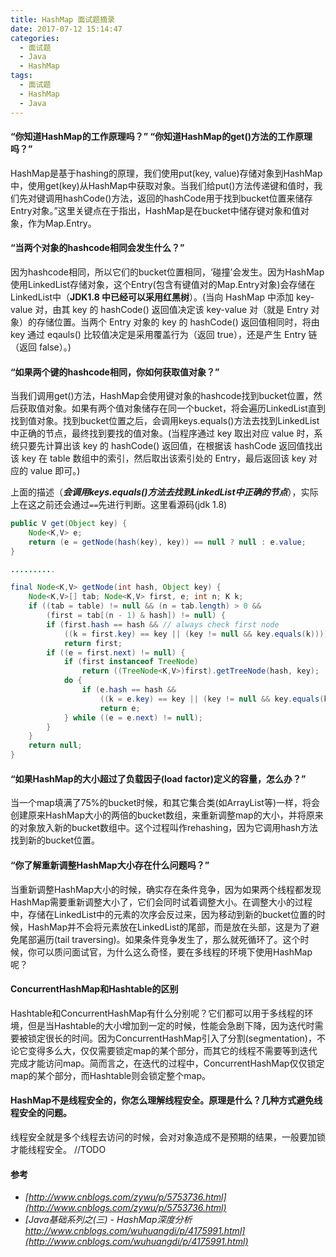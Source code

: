 ```yaml
---
title: HashMap 面试题摘录
date: 2017-07-12 15:14:47
categories: 
  - 面试题
  - Java
  - HashMap
tags:
  - 面试题
  - HashMap
  - Java
---
```


#### “你知道HashMap的工作原理吗？” “你知道HashMap的get()方法的工作原理吗？”
HashMap是基于hashing的原理，我们使用put(key, value)存储对象到HashMap中，使用get(key)从HashMap中获取对象。当我们给put()方法传递键和值时，我们先对键调用hashCode()方法，返回的hashCode用于找到bucket位置来储存Entry对象。”这里关键点在于指出，HashMap是在bucket中储存键对象和值对象，作为Map.Entry。
#### “当两个对象的hashcode相同会发生什么？”
因为hashcode相同，所以它们的bucket位置相同，‘碰撞’会发生。因为HashMap使用LinkedList存储对象，这个Entry(包含有键值对的Map.Entry对象)会存储在LinkedList中（**JDK1.8 中已经可以采用红黑树**）。(当向 HashMap 中添加 key-value 对，由其 key 的 hashCode() 返回值决定该 key-value 对（就是 Entry 对象）的存储位置。当两个 Entry 对象的 key 的 hashCode() 返回值相同时，将由 key 通过 eqauls() 比较值决定是采用覆盖行为（返回 true），还是产生 Entry 链（返回 false）。)
<!-- more -->
#### “如果两个键的hashcode相同，你如何获取值对象？”
当我们调用get()方法，HashMap会使用键对象的hashcode找到bucket位置，然后获取值对象。如果有两个值对象储存在同一个bucket，将会遍历LinkedList直到找到值对象。找到bucket位置之后，会调用keys.equals()方法去找到LinkedList中正确的节点，最终找到要找的值对象。(当程序通过 key 取出对应 value 时，系统只要先计算出该 key 的 hashCode() 返回值，在根据该 hashCode 返回值找出该 key 在 table 数组中的索引，然后取出该索引处的 Entry，最后返回该 key 对应的 value 即可。)  

上面的描述（***会调用keys.equals()方法去找到LinkedList中正确的节点***），实际上在这之前还会通过`==`先进行判断。这里看源码(jdk 1.8)
```java
public V get(Object key) {
    Node<K,V> e;
    return (e = getNode(hash(key), key)) == null ? null : e.value;
}

..........

final Node<K,V> getNode(int hash, Object key) {
    Node<K,V>[] tab; Node<K,V> first, e; int n; K k;
    if ((tab = table) != null && (n = tab.length) > 0 &&
        (first = tab[(n - 1) & hash]) != null) {                                //这里判断根据hash取到对象不为空
        if (first.hash == hash && // always check first node
            ((k = first.key) == key || (key != null && key.equals(k))))         //这里是本题的关键：当hash相等时先通过`==`判断是否为真，否则再通过`equals`判断
            return first;
        if ((e = first.next) != null) {
            if (first instanceof TreeNode)
                return ((TreeNode<K,V>)first).getTreeNode(hash, key);
            do {
                if (e.hash == hash &&
                    ((k = e.key) == key || (key != null && key.equals(k))))
                    return e;
            } while ((e = e.next) != null);
        }
    }
    return null;
}
```
#### “如果HashMap的大小超过了负载因子(load factor)定义的容量，怎么办？”
当一个map填满了75%的bucket时候，和其它集合类(如ArrayList等)一样，将会创建原来HashMap大小的两倍的bucket数组，来重新调整map的大小，并将原来的对象放入新的bucket数组中。这个过程叫作rehashing，因为它调用hash方法找到新的bucket位置。
#### “你了解重新调整HashMap大小存在什么问题吗？”
当重新调整HashMap大小的时候，确实存在条件竞争，因为如果两个线程都发现HashMap需要重新调整大小了，它们会同时试着调整大小。在调整大小的过程中，存储在LinkedList中的元素的次序会反过来，因为移动到新的bucket位置的时候，HashMap并不会将元素放在LinkedList的尾部，而是放在头部，这是为了避免尾部遍历(tail traversing)。如果条件竞争发生了，那么就死循环了。这个时候，你可以质问面试官，为什么这么奇怪，要在多线程的环境下使用HashMap呢？
#### ConcurrentHashMap和Hashtable的区别
Hashtable和ConcurrentHashMap有什么分别呢？它们都可以用于多线程的环境，但是当Hashtable的大小增加到一定的时候，性能会急剧下降，因为迭代时需要被锁定很长的时间。因为ConcurrentHashMap引入了分割(segmentation)，不论它变得多么大，仅仅需要锁定map的某个部分，而其它的线程不需要等到迭代完成才能访问map。简而言之，在迭代的过程中，ConcurrentHashMap仅仅锁定map的某个部分，而Hashtable则会锁定整个map。
#### HashMap不是线程安全的，你怎么理解线程安全。原理是什么？几种方式避免线程安全的问题。
线程安全就是多个线程去访问的时候，会对对象造成不是预期的结果，一般要加锁才能线程安全。
//TODO

#### 参考
- *[http://www.cnblogs.com/zywu/p/5753736.html](http://www.cnblogs.com/zywu/p/5753736.html)*
- *[Java基础系列之(三) - HashMap深度分析 http://www.cnblogs.com/wuhuangdi/p/4175991.html](http://www.cnblogs.com/wuhuangdi/p/4175991.html)*
